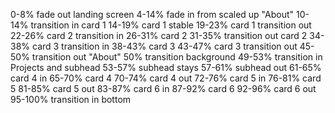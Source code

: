 0-8% fade out landing screen
4-14% fade in from scaled up "About"
10-14% transition in card 1
14-19% card 1 stable
19-23% card 1 transition out
22-26% card 2 transition in
26-31% card 2
31-35% transition out card 2
34-38% card 3 transition in
38-43% card 3
43-47% card 3 transition out
45-50% transition out "About"
50% transition background
49-53% transition in Projects and subhead
53-57% subhead stays
57-61% subhead out
61-65% card 4 in
65-70% card 4
70-74% card 4 out
72-76% card 5 in
76-81% card 5
81-85% card 5 out
83-87% card 6 in
87-92% card 6
92-96% card 6 out
95-100% transition in bottom
